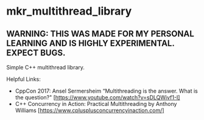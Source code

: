 # mkr_multithread_library
## WARNING: THIS WAS MADE FOR MY PERSONAL LEARNING AND IS HIGHLY EXPERIMENTAL. EXPECT BUGS.

<p>
Simple C++ multithread library.

Helpful Links:
- CppCon 2017: Ansel Sermersheim “Multithreading is the answer. What is the question?" [https://www.youtube.com/watch?v=sDLQWivf1-I]
- C++ Concurrency in Action: Practical Multithreading by Anthony Williams [https://www.cplusplusconcurrencyinaction.com/]
</p>